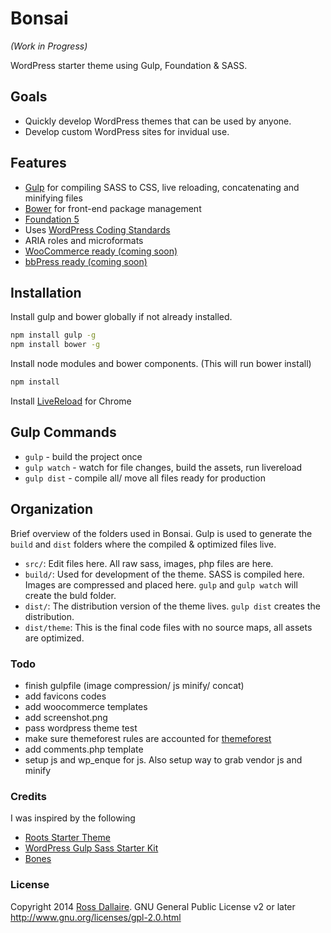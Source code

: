 Bonsai
======
_(Work in Progress)_

WordPress starter theme using Gulp, Foundation & SASS.

## Goals

* Quickly develop WordPress themes that can be used by anyone.
* Develop custom WordPress sites for invidual use.

## Features

* [Gulp](http://gulpjs.com/) for compiling SASS to CSS, live reloading, concatenating and minifying files
* [Bower](http://bower.io/) for front-end package management
* [Foundation 5](http://foundation.zurb.com/)
* Uses [WordPress Coding Standards](https://make.wordpress.org/core/handbook/coding-standards/)
* ARIA roles and microformats
* [WooCommerce ready (coming soon)](http://www.woothemes.com/woocommerce/)
* [bbPress ready (coming soon)](http://www.bbpress.com)

## Installation

Install gulp and bower globally if not already installed.
```bash
npm install gulp -g
npm install bower -g
```

Install node modules and bower components. (This will run bower install)
```bash
npm install
```

Install [LiveReload](https://chrome.google.com/webstore/detail/livereload/jnihajbhpnppcggbcgedagnkighmdlei) for Chrome


## Gulp Commands

* `gulp` - build the project once
* `gulp watch` - watch for file changes, build the assets, run livereload
* `gulp dist` - compile all/ move all files ready for production

## Organization
Brief overview of the folders used in Bonsai. Gulp is used to generate the `build` and `dist` folders where the compiled & optimized files live.

* `src/`: Edit files here. All raw sass, images, php files are here.
* `build/`: Used for development of the theme. SASS is compiled here. Images are compressed and placed here. `gulp` and `gulp watch` will create the buld folder.
* `dist/`: The distribution version of the theme lives. `gulp dist` creates the distribution.
* `dist/theme`: This is the final code files with no source maps, all assets are optimized.

### Todo

* finish gulpfile (image compression/ js minify/ concat)
* add favicons codes
* add woocommerce templates
* add screenshot.png
* pass wordpress theme test
* make sure themeforest rules are accounted for [themeforest](https://help.market.envato.com/hc/en-us/articles/202822450-WordPress-Theme-Submission-Requirements)
* add comments.php template
* setup js and wp_enque for js. Also setup way to grab vendor js and minify


### Credits

I was inspired by the following

* [Roots Starter Theme](https://github.com/roots/roots)
* [WordPress Gulp Sass Starter Kit](https://github.com/synapticism/wordpress-gulp-bower-sass)
* [Bones](https://github.com/eddiemachado/bones)

### License

Copyright 2014 [Ross Dallaire](http://rdallaire.com). GNU General Public License v2 or later http://www.gnu.org/licenses/gpl-2.0.html
